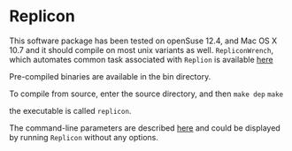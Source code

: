 Replicon
========
This software package has been tested on openSuse 12.4, and Mac OS X 10.7 and it should
compile on most unix variants as well. `RepliconWrench`, which automates common task associated with `Replion` is available [here](https://github.com/RepliconBioinfo/RepliconWrench)

Pre-compiled binaries are available in the bin directory.

To compile from source, enter the source directory, and then
`make dep`
`make`

the executable is called `replicon`. 


The command-line parameters are described [here](https://github.com/RepliconBioinfo/Replicon/wiki/Command-line-Parameters) and could be displayed by running `Replicon` without any options.
